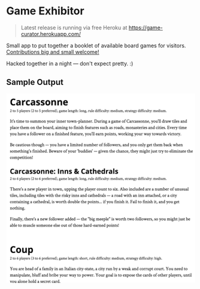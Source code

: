 # Game Exhibitor

> Latest release is running via free Heroku at https://game-curator.herokuapp.com/

Small app to put together a booklet of available board games for visitors.
[Contributions big and small welcome!](CONTRIBUTING.md)

Hacked together in a night — don't expect pretty. :)

## Sample Output

![Sample output](sample.png)
